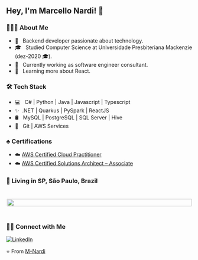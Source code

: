 <h2> Hey, I'm Marcello Nardi! 👋</h2>

<h3> 👨🏻‍💻 About Me </h3>

- 🤔 &nbsp; Backend developer passionate about technology.
- 🎓 &nbsp; Studied Computer Science at Universidade Presbiteriana Mackenzie (dez-2020 🎓).
- 💼 &nbsp; Currently working as software engineer consultant.
- 🌱 &nbsp; Learning more about React.

<h3>🛠 Tech Stack</h3>

- 💻 &nbsp; C# | Python | Java | Javascript | Typescript 
- ✨&nbsp; .NET | Quarkus | PySpark | ReactJS
- 🛢 &nbsp; MySQL | PostgreSQL | SQL Server | Hive
- 🔧 &nbsp; Git | AWS Services

<h3>♣️ Certifications</h3>

- ☁️ <a href="https://www.credly.com/badges/c1bcaccb-e9e7-440e-921a-7ccaf6528701/linked_in_profile">AWS Certified Cloud Practitioner</a>
- ☁️ <a href="https://www.credly.com/badges/653e3307-8848-4583-af45-75954e034623/public_url">AWS Certified Solutions Architect – Associate</a>

<h3 align="left">
  📌  Living in <b>SP</b>, <b>São Paulo</b>, <b>Brazil</b>  
</h3>

<br>

<div style="display: flex; flex-direction: column; align-items:center; justify-content: center; flex-wrap: wrap; align-content: center;">
  <!-- <img style="flex: 1; width: 100%; max-width: 500px; margin: 5px" src="https://github-readme-stats.vercel.app/api/top-langs/?username=M-Nardi&hide=html&count_private=true&theme=dracula" /> -->

  <img style="flex: 1; width: 100%; max-width: 500px; margin: 5px" src="https://github-readme-stats.vercel.app/api?username=M-Nardi&hide=html&count_private=true&show_icons=true&theme=dracula" />
</div>

<br>

<h3> 🤝🏻 Connect with Me </h3>

<p align="center">

<a href="https://www.linkedin.com/in/m-nardi/"><img alt="LinkedIn" src="https://media.licdn.com/dms/image/D4D03AQEDDdR7VPo6yg/profile-displayphoto-shrink_400_400/0/1685045936090?e=1721260800&v=beta&t=lVajIx-_lmy65TvCz2zuDMVnltsQjymZBtNBJJXOpww"></a>

</p>

⭐️ From [M-Nardi](https://github.com/M-Nardi)
